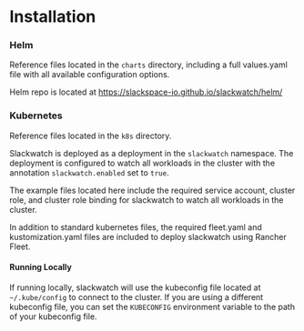 # Installation

### Helm
Reference files located in the `charts` directory, including a full values.yaml file with all available configuration options.

Helm repo is located at https://slackspace-io.github.io/slackwatch/helm/


### Kubernetes
Reference files located in the `k8s` directory.

Slackwatch is deployed as a deployment in the `slackwatch` namespace. The deployment is configured to watch all workloads in the cluster with the annotation `slackwatch.enabled` set to `true`.

The example files located here include the required service account, cluster role, and cluster role binding for slackwatch to watch all workloads in the cluster.

In addition to standard kubernetes files, the required fleet.yaml and kustomization.yaml files are included to deploy slackwatch using Rancher Fleet.


#### Running Locally
If running locally, slackwatch will use the kubeconfig file located at `~/.kube/config` to connect to the cluster. If you are using a different kubeconfig file, you can set the `KUBECONFIG` environment variable to the path of your kubeconfig file.


